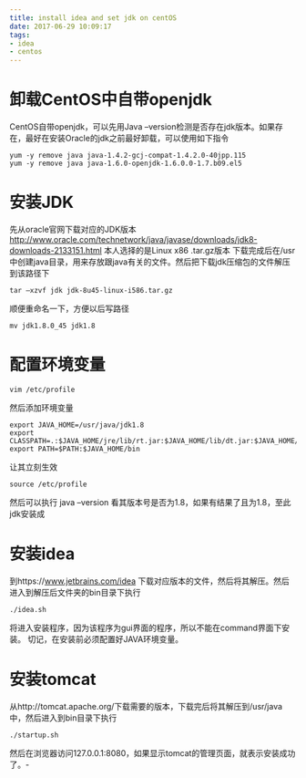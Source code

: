 ```yaml
---
title: install idea and set jdk on centOS
date: 2017-06-29 10:09:17
tags: 
- idea 
- centos
---
```


# 卸载CentOS中自带openjdk

CentOS自带openjdk，可以先用Java –version检测是否存在jdk版本。如果存在，最好在安装Oracle的jdk之前最好卸载，可以使用如下指令

```
yum -y remove java java-1.4.2-gcj-compat-1.4.2.0-40jpp.115
yum -y remove java java-1.6.0-openjdk-1.6.0.0-1.7.b09.el5
```
# 安装JDK

先从oracle官网下载对应的JDK版本 http://www.oracle.com/technetwork/java/javase/downloads/jdk8-downloads-2133151.html 
本人选择的是Linux x86 .tar.gz版本 
下载完成后在/usr 中创建java目录，用来存放跟java有关的文件。然后把下载jdk压缩包的文件解压到该路径下

```
tar –xzvf jdk jdk-8u45-linux-i586.tar.gz
```

顺便重命名一下，方便以后写路径

```
mv jdk1.8.0_45 jdk1.8
```

# 配置环境变量

```
vim /etc/profile
```
然后添加环境变量

```
export JAVA_HOME=/usr/java/jdk1.8 
export CLASSPATH=.:$JAVA_HOME/jre/lib/rt.jar:$JAVA_HOME/lib/dt.jar:$JAVA_HOME/lib/tools.jar 
export PATH=$PATH:$JAVA_HOME/bin

```
让其立刻生效

```
source /etc/profile
```

然后可以执行 java –version 看其版本号是否为1.8，如果有结果了且为1.8，至此jdk安装成

# 安装idea

到https://www.jetbrains.com/idea 下载对应版本的文件，然后将其解压。然后进入到解压后文件夹的bin目录下执行

```
./idea.sh
```
将进入安装程序，因为该程序为gui界面的程序，所以不能在command界面下安装。 
切记，在安装前必须配置好JAVA环境变量。

# 安装tomcat

从http://tomcat.apache.org/下载需要的版本，下载完后将其解压到/usr/java中，然后进入到bin目录下执行

```
./startup.sh
```
然后在浏览器访问127.0.0.1:8080，如果显示tomcat的管理页面，就表示安装成功了。-
